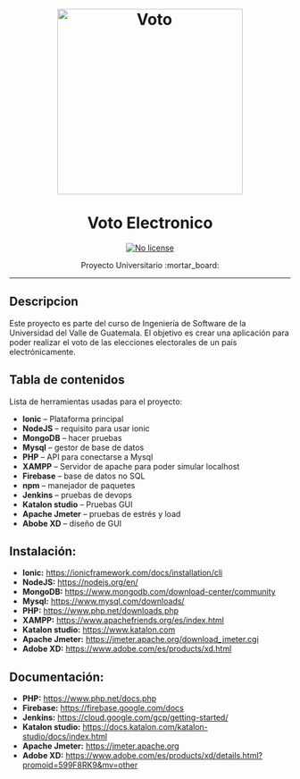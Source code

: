 <h1 align="center">
<br>
  <img src="https://static.scientificamerican.com/sciam/cache/file/CF393A78-1DF6-4D70-BF862AC7CA0ACC02_source.jpg" alt="Voto" width="332"> 
<br>
<br>Voto Electronico
</h1>
    
<p align="center">
  
  <a href="https://opensource.org/licenses/MIT">
    <img src="https://img.shields.io/static/v1?label=License&message=NoLicense&color=<COLOR>" alt="No license">
  </a>
</p>

<p align="center">Proyecto Universitario :mortar_board:</p>

<hr />

## Descripcion
Este proyecto es parte del curso de Ingeniería de Software de la Universidad del Valle de Guatemala. El objetivo es crear una aplicación para poder realizar el voto de las elecciones electorales de un país electrónicamente. 


## Tabla de contenidos

Lista de herramientas usadas para el proyecto:

- **Ionic** – Plataforma principal
- **NodeJS** – requisito para usar ionic
- **MongoDB** – hacer pruebas
- **Mysql** – gestor de base de datos
- **PHP** – API para conectarse a Mysql
- **XAMPP** – Servidor de apache para poder simular localhost
- **Firebase** – base de datos no SQL
- **npm** – manejador de paquetes
- **Jenkins** – pruebas de devops
- **Katalon studio** – Pruebas GUI
- **Apache Jmeter** – pruebas de estrés y load
- **Abobe XD** – diseño de GUI

## Instalación: 
- **Ionic:** https://ionicframework.com/docs/installation/cli
- **NodeJS:** https://nodejs.org/en/
- **MongoDB:** https://www.mongodb.com/download-center/community
- **Mysql:** https://www.mysql.com/downloads/
- **PHP:** https://www.php.net/downloads.php
- **XAMPP:** https://www.apachefriends.org/es/index.html
- **Katalon studio:** https://www.katalon.com
- **Apache Jmeter:** https://jmeter.apache.org/download_jmeter.cgi
- **Adobe XD:** https://www.adobe.com/es/products/xd.html


## Documentación:
- **PHP:** https://www.php.net/docs.php
- **Firebase:** https://firebase.google.com/docs
- **Jenkins:** https://cloud.google.com/gcp/getting-started/
- **Katalon studio:** https://docs.katalon.com/katalon-studio/docs/index.html
- **Apache Jmeter:** https://jmeter.apache.org
- **Adobe XD:** https://www.adobe.com/es/products/xd/details.html?promoid=599F8RK9&mv=other
